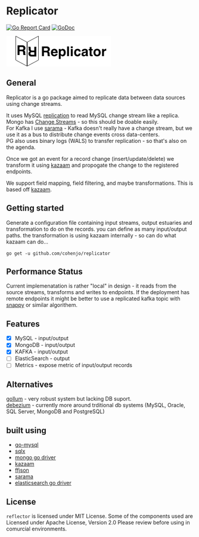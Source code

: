 # Replicator
[![Go Report Card](https://goreportcard.com/badge/github.com/cohenjo/replicator)](https://goreportcard.com/report/github.com/cohenjo/replicator)
[![GoDoc](https://godoc.org/github.com/cohenjo/replicator?status.svg)](https://godoc.org/github.com/cohenjo/replicator)

![replicator logo](docs/replicator_long_logo.png)

## General
Replicator is a go package aimed to replicate data between data sources using change streams.

It uses MySQL [replication](https://github.com/siddontang/go-mysql#replication) to read MySQL change stream like a replica.
Mongo has [Change Streams](https://docs.mongodb.com/manual/changeStreams/#change-streams) - so this should be doable easily.  
For Kafka I use [sarama](https://github.com/Shopify/sarama) - Kafka doesn't really have a change stream, but we use it as a bus to distribute change events cross data-centers.   
PG also uses binary logs (WALS) to transfer replication - so that's also on the agenda.

Once we got an event for a record change (insert/update/delete) we transform it using [kazaam](https://github.com/qntfy/kazaam) and propogate the change to the registered endpoints.    

We support field mapping, field filtering, and maybe transformations.
This is based off [kazaam](https://github.com/qntfy/kazaam).

## Getting started

Generate a configuration file containing input streams, output estuaries and transformation to do on the records.
you can define as many input/output paths.
the transformation is using kazaam internally - so can do what kazaam can do...

```
go get -u github.com/cohenjo/replicator
```

## Performance Status

Current implemenatation is rather "local" in design - it reads from the source streams, transforms and writes to endpoints.
If the deployment has remote endpoints it might be better to use a replicated kafka topic with [snappy](https://github.com/golang/snappy) or similar algorithem.


## Features

 - [x] MySQL - input/output
 - [x] MongoDB - input/output
 - [x] KAFKA - input/output
 - [ ] ElasticSearch - output
 - [ ] Metrics - expose metric of input/output records

## Alternatives

[gollum](https://github.com/trivago/gollum) - very robust system but lacking DB suport.  
[debezium](https://debezium.io) - currently more around trditional db systems (MySQL, Oracle, SQL Server, MongoDB and PostgreSQL)



## built using
- [go-mysql](https://github.com/siddontang/go-mysql)
- [sqlx](https://github.com/jmoiron/sqlx)
- [mongo go driver](https://github.com/mongodb/mongo-go-driver)
- [kazaam](https://github.com/qntfy/kazaam)
- [ffjson](https://github.com/pquerna/ffjson)
- [sarama](https://github.com/Shopify/sarama)
- [elasticsearch go driver](github.com/elastic/go-elasticsearch)

## License
`reflector` is licensed under MIT License. 
Some of the components used are Licensed under Apache License, Version 2.0
Please review before using in comurcial environments.
